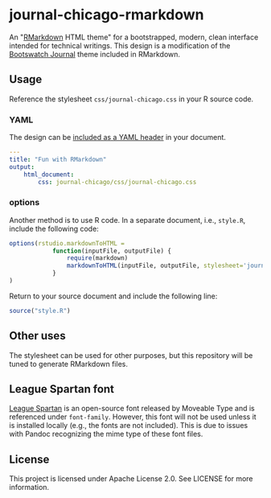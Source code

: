 journal-chicago-rmarkdown
=========================

An "[RMarkdown](http://rmarkdown.rstudio.com/) HTML theme" for a bootstrapped, modern, clean interface intended for technical writings. This design is a modification of the [Bootswatch Journal](http://bootswatch.com/journal/) theme included in RMarkdown.

## Usage

Reference the stylesheet ```css/journal-chicago.css``` in your R source code.


### YAML
The design can be [included as a YAML header](http://rmarkdown.rstudio.com/html_document_format.html#custom-css) in your document.


```yaml
---
title: "Fun with RMarkdown" 
output:
	html_document:
		css: journal-chicago/css/journal-chicago.css
```

### options
Another method is to use R code. In a separate document, i.e., ```style.R```, include the following code:
```r
options(rstudio.markdownToHTML = 
            function(inputFile, outputFile) {      
                require(markdown)
                markdownToHTML(inputFile, outputFile, stylesheet='journal-chicago/css/journal-chicago.css')   
            }
)
```
Return to your source document and include the following line:
```r
source("style.R")
```

## Other uses

The stylesheet can be used for other purposes, but this repository will be tuned to generate RMarkdown files.

## League Spartan font

[League Spartan](https://www.theleagueofmoveabletype.com/league-spartan) is an open-source font released by Moveable Type and is referenced under ```font-family```. However, this font will not be used unless it is installed locally (e.g., the fonts are not included). This is due to issues with Pandoc recognizing the mime type of these font files.

## License

This project is licensed under Apache License 2.0. See LICENSE for more information.